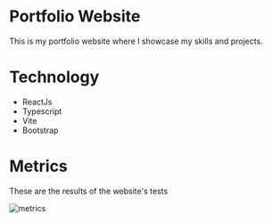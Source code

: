 # Portfolio Website
This is my portfolio website where I showcase my skills and projects.

# Technology
- ReactJs
- Typescript
- Vite
- Bootstrap

# Metrics
These are the results of the website's tests

![metrics](https://github.com/user-attachments/assets/3626b5aa-d36c-46d4-a34d-9209d121679f)
